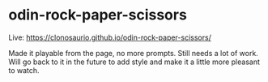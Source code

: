 # odin-rock-paper-scissors

Live: https://clonosaurio.github.io/odin-rock-paper-scissors/

Made it playable from the page, no more prompts. Still needs a lot of work. Will go back to it in the future to add style and make it a little more pleasant to watch.
